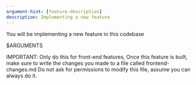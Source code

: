 ```yaml
---
argument-hint: [feature-description]
description: Implementing a new feature
---
```


You will be implementing a new feature in this codebase

$ARGUMENTS

IMPORTANT: Only do this for front-end features, 
Once this feature is built, make sure to write the changes you made to a file called frontend-changes.md
Do not ask for permissions to modify this file, assume you can always do it.